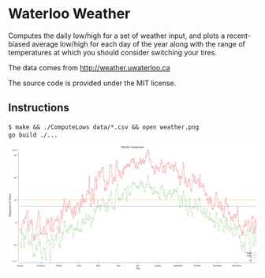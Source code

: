 Waterloo Weather
================

Computes the daily low/high for a set of weather input, and plots a
recent-biased average low/high for each day of the year along with the
range of temperatures at which you should consider switching your
tires.

The data comes from http://weather.uwaterloo.ca

The source code is provided under the MIT license.



Instructions
------------

    $ make && ./ComputeLows data/*.csv && open weather.png
    go build ./...

![A plot of the temperature in Waterloo](https://raw.githubusercontent.com/spratt/weather/master/weather.png)